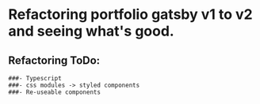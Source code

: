 # Refactoring portfolio gatsby v1 to v2 and seeing what's good.

## Refactoring ToDo:

    ###- Typescript
    ###- css modules -> styled components
    ###- Re-useable components
